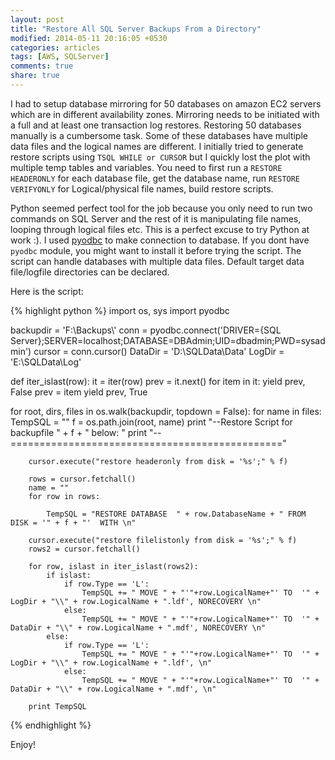 ```yaml
---
layout: post
title: "Restore All SQL Server Backups From a Directory"
modified: 2014-05-11 20:16:05 +0530
categories: articles
tags: [AWS, SQLServer]
comments: true
share: true
---
```


I had to setup database mirroring for 50 databases on amazon EC2 servers which are in different availability zones. Mirroring needs to be initiated with a full and at least one transaction log restores. Restoring 50 databases manually is a cumbersome task. Some of these databases have multiple data files and the logical names are different. I initially tried to generate restore scripts using `TSQL WHILE or CURSOR` but I quickly lost the plot with multiple temp tables and variables. You need to first run a `RESTORE HEADERONLY` for each database file, get the database name, run `RESTORE VERIFYONLY` for Logical/physical file names, build restore scripts. 

Python seemed perfect tool for the job because you only need to run two commands on SQL Server and the rest of it is manipulating file names, looping through logical files etc. This is a perfect excuse to try Python at work :). I used [pyodbc](https://code.google.com/p/pyodbc/) to make connection to database. If you dont have `pyodbc` module, you might want to install it before trying the script. The script can handle databases with multiple data files. Default target data file/logfile directories can be declared.


Here is the script:


{% highlight python %}
import os, sys
import pyodbc

backupdir = 'F:\\Backups\\'
conn = pyodbc.connect('DRIVER={SQL Server};SERVER=localhost;DATABASE=DBAdmin;UID=dbadmin;PWD=sysadmin')
cursor = conn.cursor()
DataDir = 'D:\\SQLData\\Data'
LogDir = 'E:\\SQLData\\Log'


def iter_islast(row):
    it = iter(row)
    prev = it.next()
    for item in it:
        yield prev, False
        prev = item
    yield prev, True


for root, dirs, files in os.walk(backupdir, topdown = False):
    for name in files:
        TempSQL = ""
        f = os.path.join(root, name)
        print "--Restore Script for backupfile " + f + " below: "
        print "--==============================================="
        
        cursor.execute("restore headeronly from disk = '%s';" % f)
        
        rows = cursor.fetchall()
        name = ""
        for row in rows:
            
            TempSQL = "RESTORE DATABASE  " + row.DatabaseName + " FROM DISK = '" + f + "'  WITH \n"
        
        cursor.execute("restore filelistonly from disk = '%s';" % f)
        rows2 = cursor.fetchall()
         
        for row, islast in iter_islast(rows2):
            if islast:
                if row.Type == 'L':
                    TempSQL += " MOVE " + "'"+row.LogicalName+"' TO  '" + LogDir + "\\" + row.LogicalName + ".ldf', NORECOVERY \n"
                else:
                    TempSQL += " MOVE " + "'"+row.LogicalName+"' TO  '" + DataDir + "\\" + row.LogicalName + ".mdf', NORECOVERY \n"
            else:
                if row.Type == 'L':
                    TempSQL += " MOVE " + "'"+row.LogicalName+"' TO  '" + LogDir + "\\" + row.LogicalName + ".ldf', \n"
                else:
                    TempSQL += " MOVE " + "'"+row.LogicalName+"' TO  '" + DataDir + "\\" + row.LogicalName + ".mdf', \n"
                
        print TempSQL
{% endhighlight %}

Enjoy!